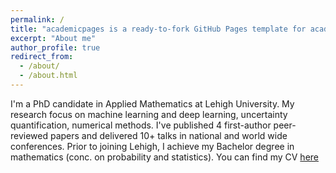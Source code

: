 ```yaml
---
permalink: /
title: "academicpages is a ready-to-fork GitHub Pages template for academic personal websites"
excerpt: "About me"
author_profile: true
redirect_from: 
  - /about/
  - /about.html
---
```


I'm a PhD candidate in Applied Mathematics at Lehigh University. My research focus on machine learning and deep learning, uncertainty quantification, numerical methods. I've published 4 first-author peer-reviewed papers and delivered 10+ talks in national and world wide conferences. Prior to joining Lehigh, I achieve my Bachelor degree in mathematics (conc. on probability and statistics). You can find my CV [here](../assest/CV.pdf)
